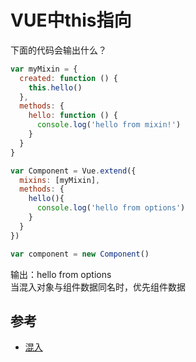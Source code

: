 # VUE中this指向
下面的代码会输出什么？
```js
var myMixin = {
  created: function () {
    this.hello()
  },
  methods: {
    hello: function () {
      console.log('hello from mixin!')
    }
  }
}

var Component = Vue.extend({
  mixins: [myMixin],
  methods: {
    hello(){
      console.log('hello from options')
    }
  }
})

var component = new Component()
```
输出：hello from options  
当混入对象与组件数据同名时，优先组件数据

## 参考
- [混入](https://cn.vuejs.org/v2/guide/mixins.html)